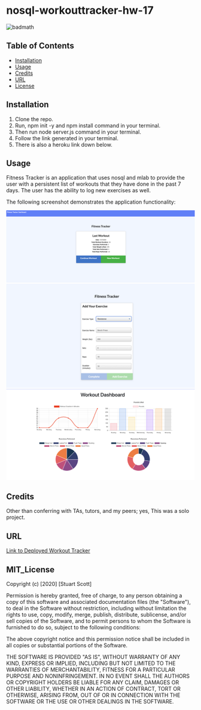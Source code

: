 # nosql-workouttracker-hw-17

![badmath](https://img.shields.io/badge/license-MIT-brightgreen)

## Table of Contents

* [Installation](#installation)
* [Usage](#usage)
* [Credits](#credits)
* [URL](#url)
* [License](#mit_license)

## Installation

1. Clone the repo.
2. Run, npm init -y and npm install command in your terminal.
3. Then run node server.js command in your terminal.
4. Follow the link generated in your terminal.
5. There is also a heroku link down below.

## Usage

Fitness Tracker is an application that uses nosql and mlab to provide the user with a persistent list of workouts that they have done in the past 7 days. The user has the ability to log new exercises as well.

The following screenshot demonstrates the application functionality:

![HomePage demo](public/images/homepage.png)
![New Exercise demo](public/images/newexercise.png)
![Dashboard demo](public/images/dashboard.png)

## Credits

Other than conferring with TAs, tutors, and my peers; yes, This was a solo project.

## URL

[Link to Deployed Workout Tracker](https://radiant-sierra-45327.herokuapp.com/)

## MIT_License

Copyright (c) [2020] [Stuart Scott]

Permission is hereby granted, free of charge, to any person obtaining a copy
of this software and associated documentation files (the "Software"), to deal
in the Software without restriction, including without limitation the rights
to use, copy, modify, merge, publish, distribute, sublicense, and/or sell
copies of the Software, and to permit persons to whom the Software is
furnished to do so, subject to the following conditions:

The above copyright notice and this permission notice shall be included in all
copies or substantial portions of the Software.

THE SOFTWARE IS PROVIDED "AS IS", WITHOUT WARRANTY OF ANY KIND, EXPRESS OR
IMPLIED, INCLUDING BUT NOT LIMITED TO THE WARRANTIES OF MERCHANTABILITY,
FITNESS FOR A PARTICULAR PURPOSE AND NONINFRINGEMENT. IN NO EVENT SHALL THE
AUTHORS OR COPYRIGHT HOLDERS BE LIABLE FOR ANY CLAIM, DAMAGES OR OTHER
LIABILITY, WHETHER IN AN ACTION OF CONTRACT, TORT OR OTHERWISE, ARISING FROM,
OUT OF OR IN CONNECTION WITH THE SOFTWARE OR THE USE OR OTHER DEALINGS IN THE
SOFTWARE.